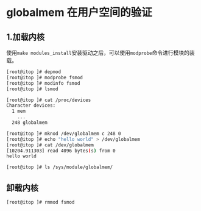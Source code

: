 # globalmem 在用户空间的验证

## 1.加载内核
使用`make modules_install`安装驱动之后，可以使用`modprobe`命令进行模块的装载。

```bash
[root@itop ]# depmod
[root@itop ]# modprobe fsmod
[root@itop ]# modinfo fsmod
[root@itop ]# lsmod

[root@itop ]# cat /proc/devices
Character devices:
  1 mem
    ... 
  248 globalmem

[root@itop ]# mknod /dev/globalmem c 248 0
[root@itop ]# echo "hello world" > /dev/globalmem 
[root@itop ]# cat /dev/globalmem 
[10204.911303] read 4096 bytes(s) from 0 
hello world 

[root@itop ]# ls /sys/module/globalmem/
```


## 卸载内核

```bash
[root@itop ]# rmmod fsmod
```